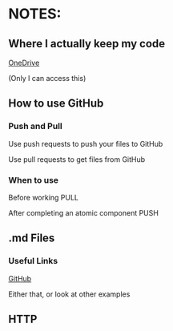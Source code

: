 # NOTES:

## Where I actually keep my code

[OneDrive](https://1drv.ms/f/s!AhXvxtqnYmeihLANXXor1DKYW-sCaQ?e=YjsiHg)

(Only I can access this)

## How to use GitHub

### Push and Pull
Use push requests to push your files to GitHub

Use pull requests to get files from GitHub

### When to use

Before working PULL

After completing an atomic component PUSH

## .md Files

### Useful Links

[GitHub](https://docs.github.com/en/get-started/writing-on-github/getting-started-with-writing-and-formatting-on-github/basic-writing-and-formatting-syntax)

Either that, or look at other examples

## HTTP
